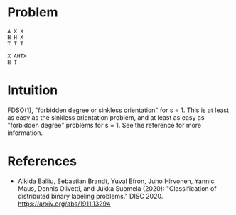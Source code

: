 # Problem

    A X X
    H H X
    T T T

    X AHTX
    H T

# Intuition

FDSO(1), "forbidden degree or sinkless orientation" for s = 1. This is at least as easy as the sinkless orientation problem, and at least as easy as "forbidden degree" problems for s = 1. See the reference for more information.


# References

- Alkida Balliu, Sebastian Brandt, Yuval Efron, Juho Hirvonen, Yannic Maus, Dennis Olivetti, and Jukka Suomela (2020): "Classification of distributed binary labeling problems." DISC 2020. https://arxiv.org/abs/1911.13294

